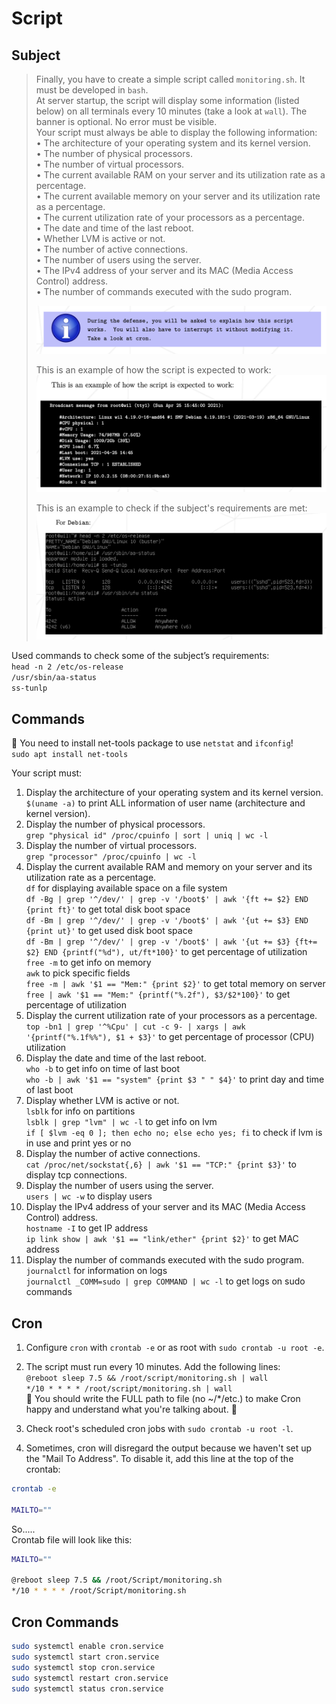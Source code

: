 # Script

## Subject
> Finally, you have to create a simple script called `monitoring.sh`. It must be developed in `bash`.  
> At server startup, the script will display some information (listed below) on all terminals every 10 minutes (take a look at `wall`). The banner is optional. No error must be visible.  
> Your script must always be able to display the following information:  
> • The architecture of your operating system and its kernel version.  
> • The number of physical processors.  
> • The number of virtual processors.  
> • The current available RAM on your server and its utilization rate as a percentage.  
> • The current available memory on your server and its utilization rate as a percentage.  
> • The current utilization rate of your processors as a percentage.  
> • The date and time of the last reboot.  
> • Whether LVM is active or not.  
> • The number of active connections.  
> • The number of users using the server.  
> • The IPv4 address of your server and its MAC (Media Access Control) address.  
> • The number of commands executed with the sudo program.
>
> ![](../Pics/explain_script.png)
>
> This is an example of how the script is expected to work:  
> ![](../Pics/example_script.png)
> 
> This is an example to check if the subject's requirements are met:
> ![](../Pics/commands_requirements.png)

Used commands to check some of the subject’s requirements:  
`head -n 2 /etc/os-release`  
`/usr/sbin/aa-status`  
`ss-tunlp`  

## Commands
🚨 You need to install net-tools package to use `netstat` and `ifconfig`!  
`sudo apt install net-tools`  

Your script must:  
1. Display the architecture of your operating system and its kernel version.    
`$(uname -a)` to print ALL information of user name (architecture and kernel version).  
2. Display the number of physical processors.  
`grep "physical id" /proc/cpuinfo | sort | uniq | wc -l`  
3. Display the number of virtual processors.  
`grep "processor" /proc/cpuinfo | wc -l`  
4. Display the current available RAM and memory on your server and its utilization rate as a percentage.  
`df` for displaying available space on a file system  
`df -Bg | grep '^/dev/' | grep -v '/boot$' | awk '{ft += $2} END {print ft}'` to get total disk boot space  
`df -Bm | grep '^/dev/' | grep -v '/boot$' | awk '{ut += $3} END {print ut}'` to get used disk boot space  
`df -Bm | grep '^/dev/' | grep -v '/boot$' | awk '{ut += $3} {ft+= $2} END {printf("%d"), ut/ft*100}'` to get percentage of utilization  
`free -m` to get info on memory  
`awk` to pick specific fields  
`free -m | awk '$1 == "Mem:" {print $2}'` to get total memory on server  
`free | awk '$1 == "Mem:" {printf("%.2f"), $3/$2*100}'` to get percentage of utilization  
5. Display the current utilization rate of your processors as a percentage.  
`top -bn1 | grep '^%Cpu' | cut -c 9- | xargs | awk '{printf("%.1f%%"), $1 + $3}'` to get percentage of processor (CPU) utilization  
6. Display the date and time of the last reboot.  
`who -b` to get info on time of last boot  
`who -b | awk '$1 == "system" {print $3 " " $4}'` to print day and time of last boot  
7. Display whether LVM is active or not.  
`lsblk` for info on partitions  
`lsblk | grep "lvm" | wc -l`  to get info on lvm  
`if [ $lvm -eq 0 ]; then echo no; else echo yes; fi` to check if lvm is in use and print yes or no  
8. Display the number of active connections.  
`cat /proc/net/sockstat{,6} | awk '$1 == "TCP:" {print $3}'` to display tcp connections.  
9. Display the number of users using the server.  
`users | wc -w` to display users  
10. Display the IPv4 address of your server and its MAC (Media Access Control) address.  
`hostname -I` to get IP address  
`ip link show | awk '$1 == "link/ether" {print $2}'` to get MAC address  
11. Display the number of commands executed with the sudo program.  
`journalctl` for information on logs   
`journalctl _COMM=sudo | grep COMMAND | wc -l` to get logs on sudo commands  

## Cron
1. Configure `cron` with `crontab -e` or as root with `sudo crontab -u root -e`.  
2. The script must run every 10 minutes. Add the following lines:  
`@reboot sleep 7.5 && /root/script/monitoring.sh | wall`  
`*/10 * * * * /root/script/monitoring.sh | wall`  
🚨 You should write the FULL path to file (no ~/*/etc.) to make Cron happy and understand what you're talking about. 🚨  
3. Check root's scheduled cron jobs with `sudo crontab -u root -l`.  

4. Sometimes, cron will disregard the output because we haven't set up the "Mail To Address". To disable it, add this line at the top of the crontab:  
```bash   
crontab -e  
  
MAILTO=""  
``` 
So.....  
Crontab file will look like this:  
```bash 
MAILTO=""  
  
@reboot sleep 7.5 && /root/Script/monitoring.sh  
*/10 * * * * /root/Script/monitoring.sh  
``` 

## Cron Commands  
```bash  
sudo systemctl enable cron.service  
sudo systemctl start cron.service  
sudo systemctl stop cron.service  
sudo systemctl restart cron.service  
sudo systemctl status cron.service  
```
